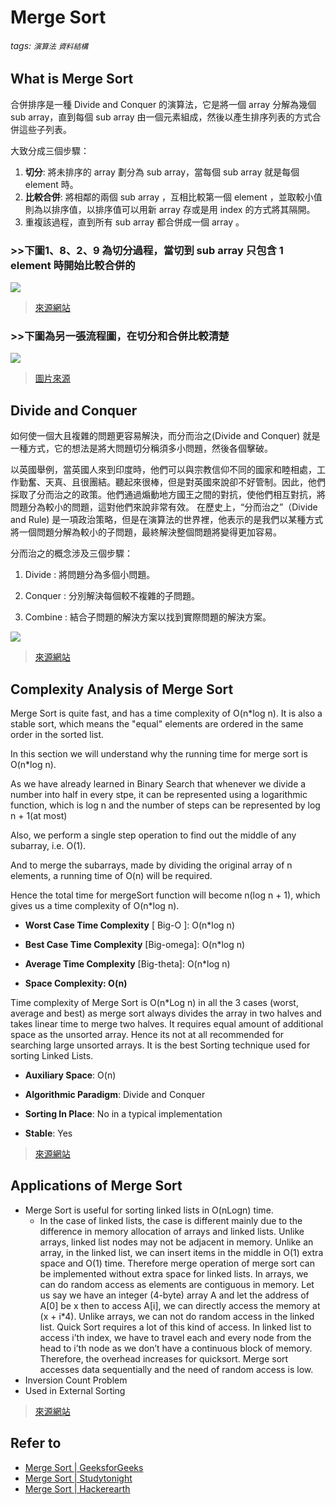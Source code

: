 # Merge Sort 
###### tags: `演算法` `資料結構`

## What is Merge Sort
合併排序是一種 Divide and Conquer 的演算法，它是將一個 array 分解為幾個 sub array，直到每個 sub array 由一個元素組成，然後以產生排序列表的方式合併這些子列表。


大致分成三個步驟：

1. **切分**: 將未排序的 array 劃分為 sub array，當每個 sub array 就是每個 element 時。
2. **比較合併**: 將相鄰的兩個 sub array ，互相比較第一個 element ，並取較小值則為以排序值，以排序值可以用新 array 存或是用 index 的方式將其隔開。
3. 重複該過程，直到所有 sub array 都合併成一個 array 。

### >>下圖1、8、2、9 為切分過程，當切到 sub array 只包含 1 element 時開始比較合併的

![](https://he-s3.s3.amazonaws.com/media/uploads/37deb43.jpg)

>[來源網站](https://www.hackerearth.com/zh/practice/algorithms/sorting/merge-sort/tutorial/)
### >>下圖為另一張流程圖，在切分和合併比較清楚
![](https://www.studytonight.com/data-structures/images/merge-sort-working.png)
>[圖片來源](https://www.studytonight.com/data-structures/merge-sort)


## Divide and Conquer
如何使一個大且複雜的問題更容易解決，而分而治之(Divide and Conquer) 就是一種方式，它的想法是將大問題切分稱須多小問題，然後各個擊破。

以英國舉例，當英國人來到印度時，他們可以與宗教信仰不同的國家和睦相處，工作勤奮、天真、且很團結。聽起來很棒，但是對英國來說卻不好管制。因此，他們採取了分而治之的政策。他們通過煽動地方國王之間的對抗，使他們相互對抗，將問題分為較小的問題，這對他們來說非常有效。 在歷史上，“分而治之”（Divide and Rule) 是一項政治策略，但是在演算法的世界裡，他表示的是我們以某種方式將一個問題分解為較小的子問題，最終解決整個問題將變得更加容易。

分而治之的概念涉及三個步驟：


1. Divide : 將問題分為多個小問題。

2. Conquer : 分別解決每個較不複雜的子問題。

3. Combine : 結合子問題的解決方案以找到實際問題的解決方案。



![](https://www.studytonight.com/data-structures/images/divide-conquer.png)
> [來源網站](https://www.studytonight.com/data-structures/merge-sort)

## Complexity Analysis of Merge Sort
Merge Sort is quite fast, and has a time complexity of O(n*log n). It is also a stable sort, which means the "equal" elements are ordered in the same order in the sorted list.

In this section we will understand why the running time for merge sort is O(n*log n).

As we have already learned in Binary Search that whenever we divide a number into half in every stpe, it can be represented using a logarithmic function, which is log n and the number of steps can be represented by log n + 1(at most)

Also, we perform a single step operation to find out the middle of any subarray, i.e. O(1).

And to merge the subarrays, made by dividing the original array of n elements, a running time of O(n) will be required.

Hence the total time for mergeSort function will become n(log n + 1), which gives us a time complexity of O(n*log n).

- **Worst Case Time Complexity** [ Big-O ]: O(n*log n)

- **Best Case Time Complexity** [Big-omega]: O(n*log n)

- **Average Time Complexity** [Big-theta]: O(n*log n)

- **Space Complexity: O(n)**

Time complexity of Merge Sort is O(n*Log n) in all the 3 cases (worst, average and best) as merge sort always divides the array in two halves and takes linear time to merge two halves.
It requires equal amount of additional space as the unsorted array. Hence its not at all recommended for searching large unsorted arrays.
It is the best Sorting technique used for sorting Linked Lists.


- **Auxiliary Space**: O(n)

- **Algorithmic Paradigm**: Divide and Conquer

- **Sorting In Place**: No in a typical implementation

- **Stable**: Yes

>[來源網站](https://www.geeksforgeeks.org/merge-sort/)
##  Applications of Merge Sort
- Merge Sort is useful for sorting linked lists in O(nLogn) time.
    - In the case of linked lists, the case is different mainly due to the difference in memory allocation of arrays and linked lists. Unlike arrays, linked list nodes may not be adjacent in memory. Unlike an array, in the linked list, we can insert items in the middle in O(1) extra space and O(1) time. Therefore merge operation of merge sort can be implemented without extra space for linked lists.
In arrays, we can do random access as elements are contiguous in memory. Let us say we have an integer (4-byte) array A and let the address of A[0] be x then to access A[i], we can directly access the memory at (x + i*4). Unlike arrays, we can not do random access in the linked list. Quick Sort requires a lot of this kind of access. In linked list to access i’th index, we have to travel each and every node from the head to i’th node as we don’t have a continuous block of memory. Therefore, the overhead increases for quicksort. Merge sort accesses data sequentially and the need of random access is low.
- Inversion Count Problem
- Used in External Sorting

>[來源網站](https://www.geeksforgeeks.org/merge-sort/)
## Refer to
- [Merge Sort | GeeksforGeeks](https://www.geeksforgeeks.org/merge-sort/)
- [Merge Sort | Studytonight](https://www.studytonight.com/data-structures/merge-sort)
- [Merge Sort | Hackerearth](https://www.hackerearth.com/zh/practice/algorithms/sorting/merge-sort/tutorial/)
